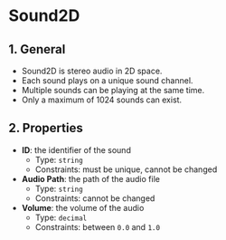 # Sound2D

## 1. General

- Sound2D is stereo audio in 2D space.
- Each sound plays on a unique sound channel.
- Multiple sounds can be playing at the same time.
- Only a maximum of 1024 sounds can exist.

## 2. Properties

- **ID**: the identifier of the sound
  - Type: `string`
  - Constraints: must be unique, cannot be changed
- **Audio Path**: the path of the audio file
  - Type: `string`
  - Constraints: cannot be changed
- **Volume**: the volume of the audio
  - Type: `decimal`
  - Constraints: between `0.0` and `1.0`
